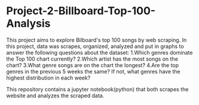 # Project-2-Billboard-Top-100-Analysis
This project aims to explore Bilboard's top 100 songs by web scraping. In this project, data was scrapes, organized, analyzed and put in graphs to answer the following questions about the dataset:
1.Which genres dominate the Top 100 chart currently?
2.Which artist has the most songs on the chart?
3.What genre songs are on the chart the longest?
4.Are the top genres in the previous 5 weeks the same? If not, what genres have the highest distribution in each week?

This repository contains  a jupyter notebook(python) that both scrapes the website and analyzes the scraped data.
